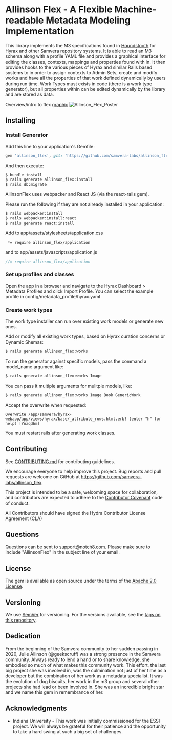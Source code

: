 # Allinson Flex - A Flexible Machine-readable Metadata Modeling Implementation

This library implements the M3 specifications found in [Houndstooth](https://github.com/samvera-labs/houndstooth) for Hyrax and other Samvera repository systems. It is able to read an M3 schema along with a profile YAML file and provides a graphical interface for editing the classes, contexts, mappings and properties found with in. It then provides hooks to the various pieces of Hyrax and similar Rails based systems to in order to assign contexts to Admin Sets, create and modify works and have all the properties of that work defined dynamically by users during run time. Work Types must exists in code (there is a work type generator), but all properties within can be edited dynamically by the library and are stored as data.


Overview/intro to flex [graphic](https://repo.samvera.org/concern/images/3a052332-11db-4b4a-9356-ae0291ec096f?locale=en#?c=0&m=0&s=0&cv=0&xywh=-1475%2C0%2C5449%2C1875)
![Allinson_Flex_Poster](https://user-images.githubusercontent.com/10081604/195655778-2d23cba2-fb81-4da9-8a24-cf66c82b1741.jpg)

## Installing

### Install Generator

Add this line to your application's Gemfile:

```ruby
gem 'allinson_flex', git: 'https://github.com/samvera-labs/allinson_flex.git'
```

And then execute:
```bash
$ bundle install
$ rails generate allinson_flex:install
$ rails db:migrate
```

AllinsonFlex uses webpacker and React JS (via the react-rails gem).

Please run the following if they are not already installed in your application:

```bash
$ rails webpacker:install
$ rails webpacker:install:react
$ rails generate react:install
```

Add to app/assets/stylesheets/application.css

```css
 *= require allinson_flex/application
```

and to app/assets/javascripts/application.js

```js
//= require allinson_flex/application
```

### Set up profiles and classes

Open the app in a browser and navigate to the Hyrax Dashboard > Metadata Profiles
and click Import Profile. You can select the example profile in config/metadata_profile/hyrax.yaml

### Create work types

The work type installer can run over existing work models or generate new ones. 

Add or modify all existing work types, based on Hyrax curation concerns or Dynamic Shemas:

```bash
$ rails generate allinson_flex:works
```

To run the generator against specific models, pass the command a model_name argument like: 

```bash
$ rails generate allinson_flex:works Image
```

You can pass it multiple arguments for mulitple models, like:

```bash
$ rails generate allinson_flex:works Image Book GenericWork
```

Accept the overwrite when requested: 

```
Overwrite /app/samvera/hyrax-webapp/app/views/hyrax/base/_attribute_rows.html.erb? (enter "h" for help) [Ynaqdhm]
```

You must restart rails after generating work classes.

## Contributing
See
[CONTRIBUTING.md](https://github.com/samvera-labs/allinson_flex/blob/master/CONTRIBUTING.md)
for contributing guidelines.

We encourage everyone to help improve this project.  Bug reports and pull requests are welcome on GitHub at https://github.com/samvera-labs/allinson_flex.

This project is intended to be a safe, welcoming space for collaboration, and contributors are expected to adhere to the [Contributor Covenant](https://contributor-covenant.org) code of conduct.

All Contributors should have signed the Hydra Contributor License Agreement (CLA)

## Questions
Questions can be sent to support@notch8.com. Please make sure to include "AllinsonFlex" in the subject line of your email.

## License
The gem is available as open source under the terms of the [Apache 2.0 License](https://opensource.org/licenses/Apache-2.0).

## Versioning

We use [SemVer](http://semver.org/) for versioning. For the versions available, see the [tags on this repository](https://github.com/your/project/tags).

## Dedication

From the beginning of the Samvera community to her sudden passing in 2020, Julie Allinson (@geekscruff)
was a strong presence in the Samvera community. Always ready to lend a hand or to share knowledge, she
embodied so much of what makes this community work. This effort, the last big project she was involved
in, was the culmination not just of her time as a developer but the combination of her work as a metadata
specialist. It was the evolution of dog biscuits, her work in the m3 group and several other projects she
had lead or been involved in. She was an incredible bright star and we name this gem in remembrance of
her.

## Acknowledgments

* Indiana University - This work was initially commissioned for the ESSI project. We will always be grateful for their patience and the opportunity to take a hard swing at such a big set of challenges.



